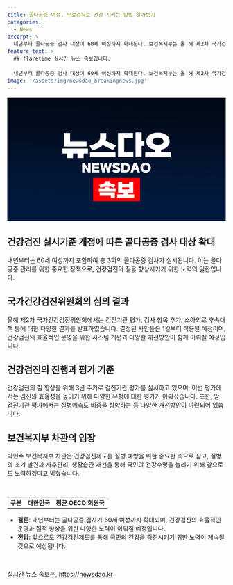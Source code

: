 ```yaml
---
title: 골다공증 여성, 무료검사로 건강 지키는 방법 알아보기
categories:
  - News
excerpt: >
  내년부터 골다공증 검사 대상이 60세 여성까지 확대된다. 보건복지부는 올 해 제2차 국가건강검진위원회를 통해 이러한 내용을 공개했다. 여성건강증진을 위한 대책 중 하나로, 이로 인해 골다공증 검사는 60세 여성까지 총 3회로 확대되며, 다양한 건강검진 기관 평가와 제도개선도 함께 이뤄졌다. 보건복지부는 이를 통해 국민의 건강을 늘리기 위해 노력할 것이라고 밝혔다.
feature_text: >
  ## flaretime 실시간 뉴스 속보입니다.

  내년부터 골다공증 검사 대상이 60세 여성까지 확대된다. 보건복지부는 올 해 제2차 국가건강검진위원회를 통해 이러한 내용을 공개했다. 여성건강증진을 위한 대책 중 하나로, 이로 인해 골다공증 검사는 60세 여성까지 총 3회로 확대되며, 다양한 건강검진 기관 평가와 제도개선도 함께 이뤄졌다. 보건복지부는 이를 통해 국민의 건강을 늘리기 위해 노력할 것이라고 밝혔다.
image: '/assets/img/newsdao_breakingnews.jpg'
---
```


<p><img src="/assets/img/newsdao_breakingnews.jpg" alt="flaretime 속보" /></p>

<h2 data-ke-size="size26">건강검진 실시기준 개정에 따른 골다공증 검사 대상 확대</h2>

<p data-ke-size="size16">내년부터는 60세 여성까지 포함하여 총 3회의 골다공증 검사가 실시됩니다. 이는 골다공증 관리를 위한 중요한 정책으로, 건강검진의 질을 향상시키기 위한 노력의 일환입니다.</p>

<h2 data-ke-size="size26">국가건강검진위원회의 심의 결과</h2>

<p data-ke-size="size16">올해 제2차 국가건강검진위원회에서는 검진기관 평가, 검사 항목 추가, 소아의료 후속대책 등에 대한 다양한 결과를 발표하였습니다. 결정된 사안들은 1월부터 적용될 예정이며, 건강검진의 효율적인 운영을 위한 시스템 개편과 다양한 개선방안이 함께 이뤄질 예정입니다.</p>

<h2 data-ke-size="size26">건강검진의 진행과 평가 기준</h2>

<p data-ke-size="size16">건강검진의 질 향상을 위해 3년 주기로 검진기관 평가를 실시하고 있으며, 이번 평가에서는 검진의 효율성을 높이기 위해 다양한 유형에 대한 평가가 이뤄졌습니다. 또한, 암 검진기관 평가에서는 질병예측도 비중을 상향하는 등 다양한 개선방안이 마련되어 있습니다.</p>

<h2 data-ke-size="size26">보건복지부 차관의 입장</h2>

<p data-ke-size="size16">박민수 보건복지부 차관은 건강검진제도를 질병 예방을 위한 중요한 축으로 삼고, 질병의 조기 발견과 사후관리, 생활습관 개선을 통해 국민의 건강수명을 늘리기 위해 앞으로도 노력하겠다고 밝혔습니다.</p>

<p data-ke-size="size16">&nbsp;</p>

<table>
    <tbody>
        <tr>
            <td style="text-align: center; height: 17px;"><b>구분</b></td>
            <td style="text-align: center; height: 17px;"><b>대한민국</b></td>
            <td style="text-align: center; height: 17px;"><b>평균 OECD 회원국</b></td>
        </tr>
    </tbody>
</table>

<ul>
    <li><b>결론</b>: 내년부터는 골다공증 검사가 60세 여성까지 확대되며, 건강검진의 효율적인 운영과 질적 향상을 위한 다양한 노력이 이뤄질 예정입니다.</li>
    <li><b>전망</b>: 앞으로도 건강검진제도를 통해 국민의 건강을 증진시키기 위한 노력이 계속될 것으로 예상됩니다.</li>
</ul>

<p data-ke-size="size16">&nbsp;</p>
실시간 뉴스 속보는, <a href="https://newsdao.kr" rel="dofollow">https://newsdao.kr</a>


